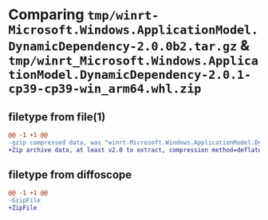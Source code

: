 # Comparing `tmp/winrt-Microsoft.Windows.ApplicationModel.DynamicDependency-2.0.0b2.tar.gz` & `tmp/winrt_Microsoft.Windows.ApplicationModel.DynamicDependency-2.0.1-cp39-cp39-win_arm64.whl.zip`

## filetype from file(1)

```diff
@@ -1 +1 @@
-gzip compressed data, was "winrt-Microsoft.Windows.ApplicationModel.DynamicDependency-2.0.0b2.tar", last modified: Sat Dec  2 18:29:13 2023, max compression
+Zip archive data, at least v2.0 to extract, compression method=deflate
```

## filetype from diffoscope

```diff
@@ -1 +1 @@
-GzipFile
+ZipFile
```

